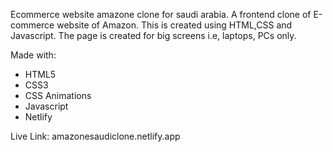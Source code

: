 Ecommerce website amazone clone for saudi arabia.
A frontend clone of E-commerce website of Amazon. This is created using HTML,CSS and Javascript. The page is created for big screens i.e, laptops, PCs only.

Made with:
- HTML5
- CSS3
- CSS Animations
- Javascript
- Netlify

 Live Link: amazonesaudiclone.netlify.app
